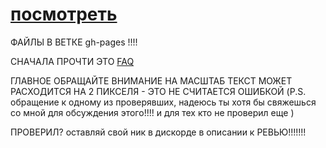 # [посмотреть](https://wimmind.github.io/singolo/)
ФАЙЛЫ В ВЕТКЕ gh-pages !!!!


СНАЧАЛА ПРОЧТИ ЭТО [FAQ](https://not-saint.github.io/Cross-check-FAQ/singolo.html)

ГЛАВНОЕ ОБРАЩАЙТЕ ВНИМАНИЕ НА МАСШТАБ
ТЕКСТ МОЖЕТ РАСХОДИТСЯ НА 2 ПИКСЕЛЯ - ЭТО НЕ СЧИТАЕТСЯ ОШИБКОЙ
(P.S. обращение к одному из проверявших, надеюсь ты хотя бы свяжешься со мной для обсуждения этого!!!! и для тех кто не проверил еще )

ПРОВЕРИЛ? оставляй свой ник в дискорде в описании к РЕВЬЮ!!!!!!!

